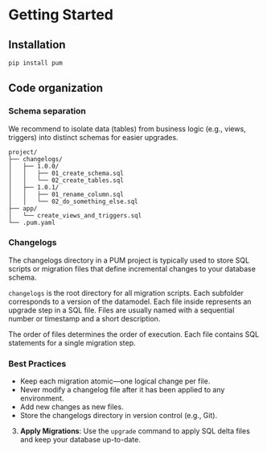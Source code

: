 
# Getting Started

## Installation
  ```sh title="install PUM"
  pip install pum
  ```

## Code organization

### Schema separation

We recommend to isolate data (tables) from business logic (e.g., views, triggers) into distinct schemas for easier upgrades.



```
project/
├── changelogs/
│   ├── 1.0.0/
│   │   ├── 01_create_schema.sql
│   │   └── 02_create_tables.sql
│   ├── 1.0.1/
│   │   ├── 01_rename_column.sql
│   │   └── 02_do_something_else.sql
├── app/
│   └── create_views_and_triggers.sql
└── .pum.yaml
```

### Changelogs

  The changelogs directory in a PUM project is typically used to store SQL scripts or migration files that define incremental changes to your database schema.

`changelogs` is the root directory for all migration scripts.
Each subfolder corresponds to a version of the datamodel.
Each file inside represents an upgrade step in a SQL file.
Files are usually named with a sequential number or timestamp and a short description.

The order of files determines the order of execution.
Each file contains SQL statements for a single migration step.

### Best Practices
* Keep each migration atomic—one logical change per file.
* Never modify a changelog file after it has been applied to any environment.
* Add new changes as new files.
* Store the changelogs directory in version control (e.g., Git).


3. **Apply Migrations**:
  Use the `upgrade` command to apply SQL delta files and keep your database up-to-date.
